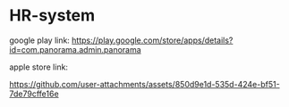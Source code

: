 # HR-system


google play link:
https://play.google.com/store/apps/details?id=com.panorama.admin.panorama

apple store link:


https://github.com/user-attachments/assets/850d9e1d-535d-424e-bf51-7de79cffe16e

